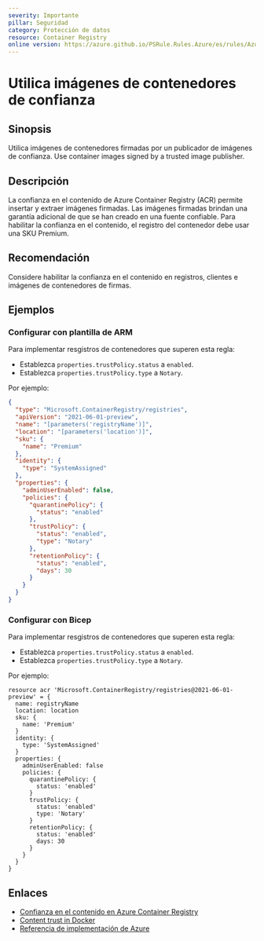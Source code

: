 ```yaml
---
severity: Importante
pillar: Seguridad
category: Protección de datos
resource: Container Registry
online version: https://azure.github.io/PSRule.Rules.Azure/es/rules/Azure.ACR.ContentTrust/
---
```


# Utilica imágenes de contenedores de confianza

## Sinopsis

Utilica imágenes de contenedores firmadas por un publicador de imágenes de confianza.
Use container images signed by a trusted image publisher.

## Descripción

La confianza en el contenido de Azure Container Registry (ACR) permite insertar y extraer imágenes firmadas.
Las imágenes firmadas brindan una garantía adicional de que se han creado en una fuente confiable.
Para habilitar la confianza en el contenido, el registro del contenedor debe usar una SKU Premium.

## Recomendación

Considere habilitar la confianza en el contenido en registros, clientes e imágenes de contenedores de firmas.

## Ejemplos

### Configurar con plantilla de ARM

Para implementar resgistros de contenedores que superen esta regla:

- Establezca `properties.trustPolicy.status` a `enabled`.
- Establezca `properties.trustPolicy.type` a `Notary`.

Por ejemplo:

```json
{
  "type": "Microsoft.ContainerRegistry/registries",
  "apiVersion": "2021-06-01-preview",
  "name": "[parameters('registryName')]",
  "location": "[parameters('location')]",
  "sku": {
    "name": "Premium"
  },
  "identity": {
    "type": "SystemAssigned"
  },
  "properties": {
    "adminUserEnabled": false,
    "policies": {
      "quarantinePolicy": {
        "status": "enabled"
      },
      "trustPolicy": {
        "status": "enabled",
        "type": "Notary"
      },
      "retentionPolicy": {
        "status": "enabled",
        "days": 30
      }
    }
  }
}
```

### Configurar con Bicep

Para implementar resgistros de contenedores que superen esta regla:

- Establezca `properties.trustPolicy.status` a `enabled`.
- Establezca `properties.trustPolicy.type` a `Notary`.

Por ejemplo:

```bicep
resource acr 'Microsoft.ContainerRegistry/registries@2021-06-01-preview' = {
  name: registryName
  location: location
  sku: {
    name: 'Premium'
  }
  identity: {
    type: 'SystemAssigned'
  }
  properties: {
    adminUserEnabled: false
    policies: {
      quarantinePolicy: {
        status: 'enabled'
      }
      trustPolicy: {
        status: 'enabled'
        type: 'Notary'
      }
      retentionPolicy: {
        status: 'enabled'
        days: 30
      }
    }
  }
}
```

## Enlaces

- [Confianza en el contenido en Azure Container Registry](https://learn.microsoft.com/azure/container-registry/container-registry-content-trust)
- [Content trust in Docker](https://docs.docker.com/engine/security/trust/content_trust/)
- [Referencia de implementación de Azure](https://learn.microsoft.com/azure/templates/microsoft.containerregistry/registries)
